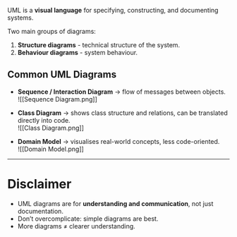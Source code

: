 UML is a **visual language** for specifying, constructing, and documenting systems.

Two main groups of diagrams:

1. **Structure diagrams** - technical structure of the system.
2. **Behaviour diagrams** - system behaviour.

## Common UML Diagrams

- **Sequence / Interaction Diagram** → flow of messages between objects.  
![[Sequence Diagram.png]]

- **Class Diagram** → shows class structure and relations, can be translated directly into code.  
![[Class Diagram.png]]

- **Domain Model** → visualises real-world concepts, less code-oriented.  
![[Domain Model.png]]
    

---

# Disclaimer

- UML diagrams are for **understanding and communication**, not just documentation.
- Don’t overcomplicate: simple diagrams are best.
- More diagrams ≠ clearer understanding.